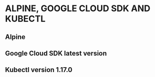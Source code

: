 # ALPINE, GOOGLE CLOUD SDK AND KUBECTL

## Alpine

## Google Cloud SDK latest version

## Kubectl version 1.17.0
